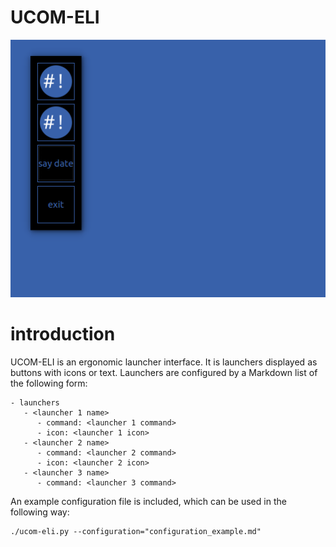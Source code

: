 # UCOM-ELI

![](ucom-eli.png)

# introduction

UCOM-ELI is an ergonomic launcher interface. It is launchers displayed as buttons with icons or text. Launchers are configured by a Markdown list of the following form:

    - launchers
       - <launcher 1 name>
          - command: <launcher 1 command>
          - icon: <launcher 1 icon>
       - <launcher 2 name>
          - command: <launcher 2 command>
          - icon: <launcher 2 icon>
       - <launcher 3 name>
          - command: <launcher 3 command>

An example configuration file is included, which can be used in the following way:

    ./ucom-eli.py --configuration="configuration_example.md"
